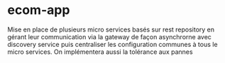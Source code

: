 # ecom-app
Mise en place de plusieurs micro services basés sur rest repository en gérant leur communication via la gateway  de façon asynchrorne avec discovery service puis centraliser les configuration communes à tous le micro services. On implémentera aussi la tolérance aux pannes
